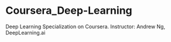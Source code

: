 # Coursera_Deep-Learning
Deep Learning Specialization on Coursera.   Instructor: Andrew Ng, DeepLearning.ai
